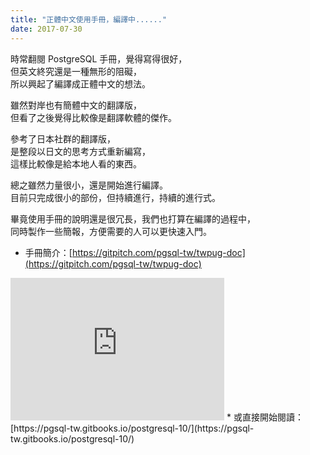 ```yaml
---
title: "正體中文使用手冊，編譯中......"
date: 2017-07-30
---
```


時常翻閱 PostgreSQL 手冊，覺得寫得很好，<br/>
但英文終究還是一種無形的阻礙，<br/>
所以興起了編譯成正體中文的想法。

雖然對岸也有簡體中文的翻譯版，<br/>
但看了之後覺得比較像是翻譯軟體的傑作。<br/>

參考了日本社群的翻譯版，<br/>
是整段以日文的思考方式重新編寫，<br/>
這樣比較像是給本地人看的東西。

總之雖然力量很小，還是開始進行編譯。<br/>
目前只完成很小的部份，但持續進行，持續的進行式。

畢竟使用手冊的說明還是很冗長，我們也打算在編譯的過程中，<br/>
同時製作一些簡報，方便需要的人可以更快速入門。

* 手冊簡介：[https://gitpitch.com/pgsql-tw/twpug-doc](https://gitpitch.com/pgsql-tw/twpug-doc)
<iframe width='342' height='228' src='https://gitpitch.com/pgsql-tw/twpug-doc/master?grs=github&t=white' frameborder='0' allowfullscreen></iframe>
* 或直接開始閱讀： [https://pgsql-tw.gitbooks.io/postgresql-10/](https://pgsql-tw.gitbooks.io/postgresql-10/)
